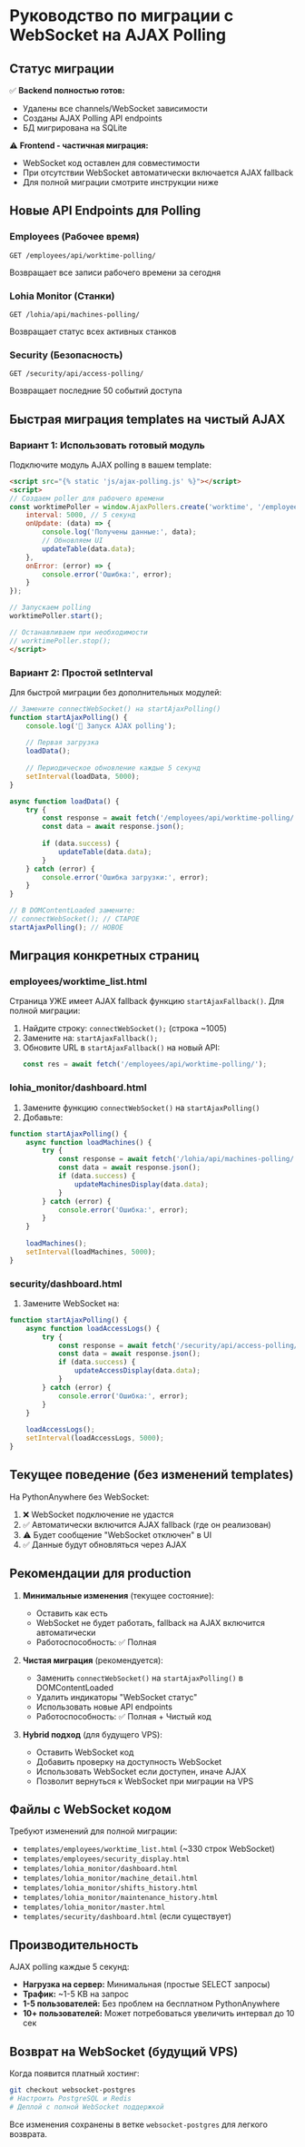# Руководство по миграции с WebSocket на AJAX Polling

## Статус миграции

✅ **Backend полностью готов:**
- Удалены все channels/WebSocket зависимости
- Созданы AJAX Polling API endpoints
- БД мигрирована на SQLite

⚠️ **Frontend - частичная миграция:**
- WebSocket код оставлен для совместимости
- При отсутствии WebSocket автоматически включается AJAX fallback
- Для полной миграции смотрите инструкции ниже

## Новые API Endpoints для Polling

### Employees (Рабочее время)
```
GET /employees/api/worktime-polling/
```
Возвращает все записи рабочего времени за сегодня

### Lohia Monitor (Станки)
```
GET /lohia/api/machines-polling/
```
Возвращает статус всех активных станков

### Security (Безопасность)
```
GET /security/api/access-polling/
```
Возвращает последние 50 событий доступа

## Быстрая миграция templates на чистый AJAX

### Вариант 1: Использовать готовый модуль

Подключите модуль AJAX polling в вашем template:

```html
<script src="{% static 'js/ajax-polling.js' %}"></script>
<script>
// Создаем poller для рабочего времени
const worktimePoller = window.AjaxPollers.create('worktime', '/employees/api/worktime-polling/', {
    interval: 5000, // 5 секунд
    onUpdate: (data) => {
        console.log('Получены данные:', data);
        // Обновляем UI
        updateTable(data.data);
    },
    onError: (error) => {
        console.error('Ошибка:', error);
    }
});

// Запускаем polling
worktimePoller.start();

// Останавливаем при необходимости
// worktimePoller.stop();
</script>
```

### Вариант 2: Простой setInterval

Для быстрой миграции без дополнительных модулей:

```javascript
// Замените connectWebSocket() на startAjaxPolling()
function startAjaxPolling() {
    console.log('🔄 Запуск AJAX polling');
    
    // Первая загрузка
    loadData();
    
    // Периодическое обновление каждые 5 секунд
    setInterval(loadData, 5000);
}

async function loadData() {
    try {
        const response = await fetch('/employees/api/worktime-polling/');
        const data = await response.json();
        
        if (data.success) {
            updateTable(data.data);
        }
    } catch (error) {
        console.error('Ошибка загрузки:', error);
    }
}

// В DOMContentLoaded замените:
// connectWebSocket(); // СТАРОЕ
startAjaxPolling(); // НОВОЕ
```

## Миграция конкретных страниц

### employees/worktime_list.html
Страница УЖЕ имеет AJAX fallback функцию `startAjaxFallback()`.
Для полной миграции:
1. Найдите строку: `connectWebSocket();` (строка ~1005)
2. Замените на: `startAjaxFallback();`
3. Обновите URL в `startAjaxFallback()` на новый API:
   ```javascript
   const res = await fetch('/employees/api/worktime-polling/');
   ```

### lohia_monitor/dashboard.html  
1. Замените функцию `connectWebSocket()` на `startAjaxPolling()`
2. Добавьте:
```javascript
function startAjaxPolling() {
    async function loadMachines() {
        try {
            const response = await fetch('/lohia/api/machines-polling/');
            const data = await response.json();
            if (data.success) {
                updateMachinesDisplay(data.data);
            }
        } catch (error) {
            console.error('Ошибка:', error);
        }
    }
    
    loadMachines();
    setInterval(loadMachines, 5000);
}
```

### security/dashboard.html
1. Замените WebSocket на:
```javascript
function startAjaxPolling() {
    async function loadAccessLogs() {
        try {
            const response = await fetch('/security/api/access-polling/');
            const data = await response.json();
            if (data.success) {
                updateAccessDisplay(data.data);
            }
        } catch (error) {
            console.error('Ошибка:', error);
        }
    }
    
    loadAccessLogs();
    setInterval(loadAccessLogs, 5000);
}
```

## Текущее поведение (без изменений templates)

На PythonAnywhere без WebSocket:
1. ❌ WebSocket подключение не удастся
2. ✅ Автоматически включится AJAX fallback (где он реализован)
3. ⚠️ Будет сообщение "WebSocket отключен" в UI
4. ✅ Данные будут обновляться через AJAX

## Рекомендации для production

1. **Минимальные изменения** (текущее состояние):
   - Оставить как есть
   - WebSocket не будет работать, fallback на AJAX включится автоматически
   - Работоспособность: ✅ Полная

2. **Чистая миграция** (рекомендуется):
   - Заменить `connectWebSocket()` на `startAjaxPolling()` в DOMContentLoaded
   - Удалить индикаторы "WebSocket статус"
   - Использовать новые API endpoints
   - Работоспособность: ✅ Полная + Чистый код

3. **Hybrid подход** (для будущего VPS):
   - Оставить WebSocket код
   - Добавить проверку на доступность WebSocket
   - Использовать WebSocket если доступен, иначе AJAX
   - Позволит вернуться к WebSocket при миграции на VPS

## Файлы с WebSocket кодом

Требуют изменений для полной миграции:
- `templates/employees/worktime_list.html` (~330 строк WebSocket)
- `templates/employees/security_display.html`
- `templates/lohia_monitor/dashboard.html`
- `templates/lohia_monitor/machine_detail.html`
- `templates/lohia_monitor/shifts_history.html`
- `templates/lohia_monitor/maintenance_history.html`
- `templates/lohia_monitor/master.html`
- `templates/security/dashboard.html` (если существует)

## Производительность

AJAX polling каждые 5 секунд:
- **Нагрузка на сервер:** Минимальная (простые SELECT запросы)
- **Трафик:** ~1-5 KB на запрос
- **1-5 пользователей:** Без проблем на бесплатном PythonAnywhere
- **10+ пользователей:** Может потребоваться увеличить интервал до 10 сек

## Возврат на WebSocket (будущий VPS)

Когда появится платный хостинг:
```bash
git checkout websocket-postgres
# Настроить PostgreSQL и Redis
# Деплой с полной WebSocket поддержкой
```

Все изменения сохранены в ветке `websocket-postgres` для легкого возврата.

